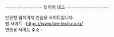 ============= 타이어 테크 ===============

반응형 웹페이지 연습용 사이트입니다. <br>
원 사이트 : https://www.tire-tech.co.kr/ <br>
연습용 사이트 주소 : 

